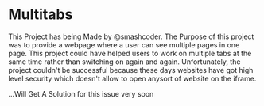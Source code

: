 # Multitabs

This Project has being Made by @smashcoder. The Purpose of this project was to provide a webpage where a user can see multiple pages in one page. This project could have helped users to work on multiple tabs at the same time rather than switching on again and again. Unfortunately, the project couldn't be successful because these days websites have got high level security which doesn't allow to open anysort of website on the iframe.

...Will Get A Solution for this issue very soon
